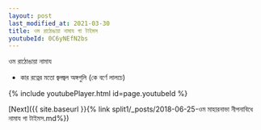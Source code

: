 ```yaml
---
layout: post
last_modified_at: 2021-03-30
title: ওম রাঠোঙায়া নামায গা টাইমস
youtubeId: 0C6yNEfN2bs
---
```

 
 
 ওম রাঠোঙায়া নামায  
 
 -  কার রত্নের মতো জ্বলজ্বল অঙ্গগুলি (কে বর্ণে লালচে) 
 
  
 
  
 
 
 
 
 
 


{% include youtubePlayer.html id=page.youtubeId %}
 
[Next]({{ site.baseurl }}{% link  split1/_posts/2018-06-25-ওম মাহারনাভা নীপনাবিধে নামায গা টাইমস.md%})
 
